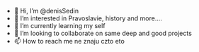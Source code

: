 - 👋 Hi, I’m @denisSedin
- 👀 I’m interested in Pravoslavie, history and more....
- 🌱 I’m currently learning my self
- 💞️ I’m looking to collaborate on same deep and good projects
- 📫 How to reach me ne znaju czto eto

<!---
denisSedin/denisSedin is a ✨ special ✨ repository because its `README.md` (this file) appears on your GitHub profile.
You can click the Preview link to take a look at your changes.
--->
